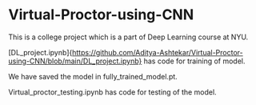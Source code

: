 # Virtual-Proctor-using-CNN
This is a college project which is a part of Deep Learning course at NYU.


[DL_project.ipynb]{https://github.com/Aditya-Ashtekar/Virtual-Proctor-using-CNN/blob/main/DL_project.ipynb} has code for training of model.

We have saved the model in fully_trained_model.pt.

Virtual_proctor_testing.ipynb has code for testing of the model.
